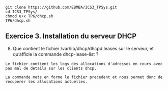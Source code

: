 ```
git clone https://github.com/EBMBA/ICS3_TPSys.git
cd ICS3_TPSys/ 
chmod u+x TP6/dhcp.sh
TP6/dhcp.sh
```
## Exercice 3. Installation du serveur DHCP
8. Que contient le fichier /var/lib/dhcp/dhcpd.leases sur le serveur, et qu’aﬀicle la commande dhcp-lease-list ?
```
Le fichier contient les logs des allocations d'adresses en cours avec pas mal de details sur les clients dhcp.

La commande mets en forme le fichier precedent et nous permet donc de recuperer les allocations actuelles. 
```
